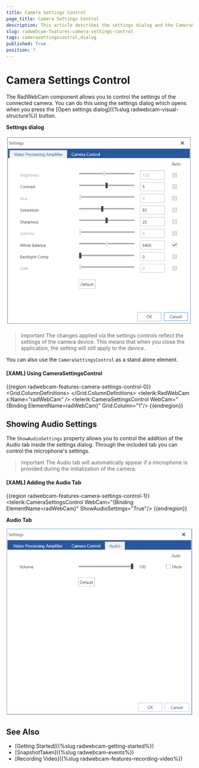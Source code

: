 ```yaml
---
title: Camera Settings Control
page_title: Camera Settings Control
description: This article describes the settings dialog and the CameraSettingsControl of RadWebCam.
slug: radwebcam-features-camera-settings-control
tags: camerasettingscontrol,dialog
published: True
position: 7
---
```


# Camera Settings Control

The RadWebCam component allows you to control the settings of the connected camera. You can do this using the settings dialog which opens when you press the [Open settings dialog]({%slug radwebcam-visual-structure%}) button.

__Settings dialog__

![WPF RadWebCam ](images/radwebcam-features-camera-settings-control-0.png)

>important The changes applied via the settings controls reflect the settings of the camera device. This means that when you close the application, the setting will still apply to the device.

You can also use the `CameraSettingsControl` as a stand alone element.

#### __[XAML] Using CameraSettingsControl__
{{region radwebcam-features-camera-settings-control-0}}
	<Grid>
		<Grid.ColumnDefinitions>
			<ColumnDefinition />
			<ColumnDefinition />
		</Grid.ColumnDefinitions>
		<telerik:RadWebCam x:Name="radWebCam" />
		<telerik:CameraSettingsControl WebCam="{Binding ElementName=radWebCam}" Grid.Column="1"/>
	</Grid>
{{endregion}}

## Showing Audio Settings

The `ShowAudioSettings` property allows you to control the addition of the Audio tab inside the settings dialog. Through the included tab you can control the microphone's settings.

>important The Audio tab will automatically appear if a microphone is provided during the initialization of the camera.

#### __[XAML] Adding the Audio Tab__
{{region radwebcam-features-camera-settings-control-1}}
	<telerik:CameraSettingsControl WebCam="{Binding ElementName=radWebCam}" ShowAudioSettings="True"/>
{{endregion}}

__Audio Tab__

![WPF RadWebCam ](images/radwebcam-features-camera-settings-control-1.png)

## See Also  
* [Getting Started]({%slug radwebcam-getting-started%})
* [SnapshotTaken]({%slug radwebcam-events%})
* [Recording Video]({%slug radwebcam-features-recording-video%})
